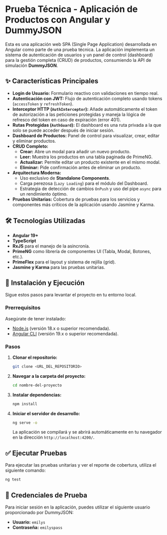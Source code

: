 # Prueba Técnica - Aplicación de Productos con Angular y DummyJSON

Esta es una aplicación web SPA (Single Page Application) desarrollada en Angular como parte de una prueba técnica. La aplicación implementa un sistema de autenticación de usuarios y un panel de control (dashboard) para la gestión completa (CRUD) de productos, consumiendo la API de simulación **DummyJSON**.

## ✨ Características Principales

* **Login de Usuario:** Formulario reactivo con validaciones en tiempo real.
* **Autenticación con JWT:** Flujo de autenticación completo usando tokens (`accessToken` y `refreshToken`).
* **Interceptor HTTP (`AuthInterceptor`):** Añade automáticamente el token de autorización a las peticiones protegidas y maneja la lógica de refresco del token en caso de expiración (error 401).
* **Rutas Protegidas (`AuthGuard`):** El dashboard es una ruta privada a la que solo se puede acceder después de iniciar sesión.
* **Dashboard de Productos:** Panel de control para visualizar, crear, editar y eliminar productos.
* **CRUD Completo:**
    * **Crear:** Abre un modal para añadir un nuevo producto.
    * **Leer:** Muestra los productos en una tabla paginada de PrimeNG.
    * **Actualizar:** Permite editar un producto existente en el mismo modal.
    * **Eliminar:** Pide confirmación antes de eliminar un producto.
* **Arquitectura Moderna:**
    * Uso exclusivo de **Standalone Components**.
    * Carga perezosa (`Lazy Loading`) para el módulo del Dashboard.
    * Estrategia de detección de cambios `OnPush` y uso del pipe `async` para un rendimiento óptimo.
* **Pruebas Unitarias:** Cobertura de pruebas para los servicios y componentes más críticos de la aplicación usando Jasmine y Karma.

## 🛠️ Tecnologías Utilizadas

* **Angular 19+**
* **TypeScript**
* **RxJS** para el manejo de la asincronía.
* **PrimeNG** como librería de componentes UI (Tabla, Modal, Botones, etc.).
* **PrimeFlex** para el layout y sistema de rejilla (grid).
* **Jasmine y Karma** para las pruebas unitarias.

## 🚀 Instalación y Ejecución

Sigue estos pasos para levantar el proyecto en tu entorno local.

### Prerrequisitos

Asegúrate de tener instalado:
* [Node.js](https://nodejs.org/) (versión 18.x o superior recomendada).
* [Angular CLI](https://angular.io/cli) (versión 19.x o superior recomendada).

### Pasos

1.  **Clonar el repositorio:**
    ```bash
    git clone <URL_DEL_REPOSITORIO>
    ```

2.  **Navegar a la carpeta del proyecto:**
    ```bash
    cd nombre-del-proyecto
    ```

3.  **Instalar dependencias:**
    ```bash
    npm install
    ```

4.  **Iniciar el servidor de desarrollo:**
    ```bash
    ng serve -o
    ```
    La aplicación se compilará y se abrirá automáticamente en tu navegador en la dirección `http://localhost:4200/`.

## ✅ Ejecutar Pruebas

Para ejecutar las pruebas unitarias y ver el reporte de cobertura, utiliza el siguiente comando:
```bash
ng test
```

## 🔑 Credenciales de Prueba

Para iniciar sesión en la aplicación, puedes utilizar el siguiente usuario proporcionado por DummyJSON:

* **Usuario:** `emilys`
* **Contraseña:** `emilyspass`